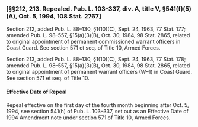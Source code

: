 ### [§§212, 213. Repealed. Pub. L. 103–337, div. A, title V, §541(f)(5)(A), Oct. 5, 1994, 108 Stat. 2767] ###

Section 212, added Pub. L. 88–130, §1(10)(C), Sept. 24, 1963, 77 Stat. 177; amended Pub. L. 98–557, §15(a)(3)(B), Oct. 30, 1984, 98 Stat. 2865, related to original appointment of permanent commissioned warrant officers in Coast Guard. See section 571 et seq. of Title 10, Armed Forces.

Section 213, added Pub. L. 88–130, §1(10)(C), Sept. 24, 1963, 77 Stat. 178; amended Pub. L. 98–557, §15(a)(3)(B), Oct. 30, 1984, 98 Stat. 2865, related to original appointment of permanent warrant officers (W–1) in Coast Guard. See section 571 et seq. of Title 10.

#### Effective Date of Repeal ####

Repeal effective on the first day of the fourth month beginning after Oct. 5, 1994, see section 541(h) of Pub. L. 103–337, set out as an Effective Date of 1994 Amendment note under section 571 of Title 10, Armed Forces.